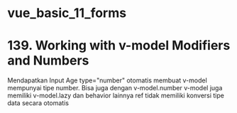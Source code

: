 # vue_basic_11_forms

# 139. Working with v-model Modifiers and Numbers

Mendapatkan Input Age
type="number" otomatis membuat v-model mempunyai tipe number. Bisa juga dengan v-model.number
v-model juga memiliki v-model.lazy dan behavior lainnya
ref tidak memiliki konversi tipe data secara otomatis